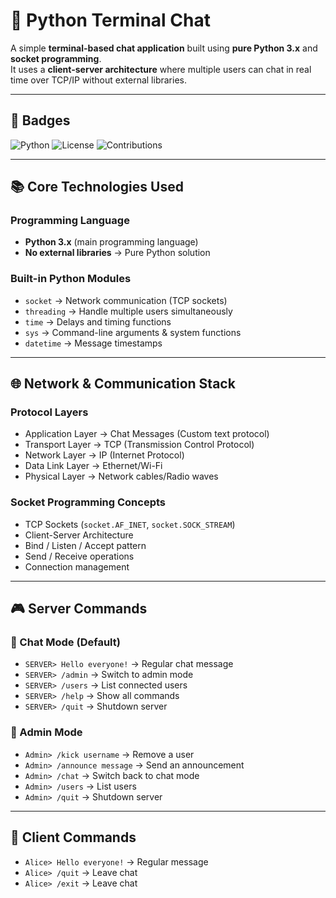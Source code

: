 # 💬 Python Terminal Chat

A simple **terminal-based chat application** built using **pure Python 3.x** and **socket programming**.  
It uses a **client-server architecture** where multiple users can chat in real time over TCP/IP without external libraries.  

---

## 📛 Badges
![Python](https://img.shields.io/badge/Python-3.x-blue.svg)
![License](https://img.shields.io/badge/License-MIT-green.svg)
![Contributions](https://img.shields.io/badge/Contributions-Welcome-brightgreen.svg)

---

## 📚 Core Technologies Used

### Programming Language
- **Python 3.x** (main programming language)  
- **No external libraries** → Pure Python solution  

### Built-in Python Modules
- `socket` → Network communication (TCP sockets)  
- `threading` → Handle multiple users simultaneously  
- `time` → Delays and timing functions  
- `sys` → Command-line arguments & system functions  
- `datetime` → Message timestamps  

---

## 🌐 Network & Communication Stack

### Protocol Layers
- Application Layer → Chat Messages (Custom text protocol)  
- Transport Layer → TCP (Transmission Control Protocol)  
- Network Layer → IP (Internet Protocol)  
- Data Link Layer → Ethernet/Wi-Fi  
- Physical Layer → Network cables/Radio waves  

### Socket Programming Concepts
- TCP Sockets (`socket.AF_INET`, `socket.SOCK_STREAM`)  
- Client-Server Architecture  
- Bind / Listen / Accept pattern  
- Send / Receive operations  
- Connection management  

---


## 🎮 Server Commands

### 🔹 Chat Mode (Default)
- `SERVER> Hello everyone!` → Regular chat message  
- `SERVER> /admin` → Switch to admin mode  
- `SERVER> /users` → List connected users  
- `SERVER> /help` → Show all commands  
- `SERVER> /quit` → Shutdown server  

### 🔹 Admin Mode
- `Admin> /kick username` → Remove a user  
- `Admin> /announce message` → Send an announcement  
- `Admin> /chat` → Switch back to chat mode  
- `Admin> /users` → List users  
- `Admin> /quit` → Shutdown server  

---

## 👤 Client Commands
- `Alice> Hello everyone!` → Regular message  
- `Alice> /quit` → Leave chat  
- `Alice> /exit` → Leave chat  

